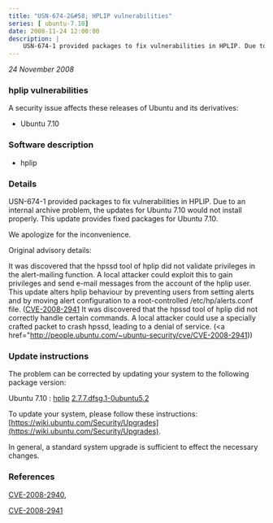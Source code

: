 ```yaml
---
title: "USN-674-2&#58; HPLIP vulnerabilities"
series: [ ubuntu-7.10]
date: 2008-11-24 12:00:00
description: |
    USN-674-1 provided packages to fix vulnerabilities in HPLIP. Due to an internal archive problem, the updates for Ubuntu 7.10 would not install properly. This update provides fixed packages for Ubuntu 7.10.
--- 
```

 
 

*24 November 2008*

### hplip vulnerabilities

A security issue affects these releases of Ubuntu and its derivatives:

* Ubuntu 7.10

### Software description

* hplip 

### Details

USN-674-1 provided packages to fix vulnerabilities in HPLIP. Due to an internal archive problem, the updates for Ubuntu 7.10 would not install properly. This update provides fixed packages for Ubuntu 7.10.

We apologize for the inconvenience.

Original advisory details:

 It was discovered that the hpssd tool of hplip did not validate privileges in the alert-mailing function. A local attacker could exploit this to gain privileges and send e-mail messages from the account of the hplip user. This update alters hplip behaviour by preventing users from setting alerts and by moving alert configuration to a root-controlled /etc/hp/alerts.conf file. ([CVE-2008-2941](http://people.ubuntu.com/~ubuntu-security/cve/CVE-2008-2940">CVE-2008-2940</a>) It was discovered that the hpssd tool of hplip did not correctly handle certain commands. A local attacker could use a specially crafted packet to crash hpssd, leading to a denial of service. (<a href="http://people.ubuntu.com/~ubuntu-security/cve/CVE-2008-2941)) 

### Update instructions

The problem can be corrected by updating your system to the following package version:

Ubuntu 7.10
 : [hplip](https://launchpad.net/ubuntu/+source/hplip) <span> [2.7.7.dfsg.1-0ubuntu5.2](https://launchpad.net/ubuntu/+source/hplip/2.7.7.dfsg.1-0ubuntu5.2) </span> 

To update your system, please follow these instructions: [https://wiki.ubuntu.com/Security/Upgrades](https://wiki.ubuntu.com/Security/Upgrades).

In general, a standard system upgrade is sufficient to effect the necessary changes. 

### References

 
 [CVE-2008-2940](http://people.ubuntu.com/~ubuntu-security/cve/CVE-2008-2940), 

 [CVE-2008-2941](http://people.ubuntu.com/~ubuntu-security/cve/CVE-2008-2941)
 

